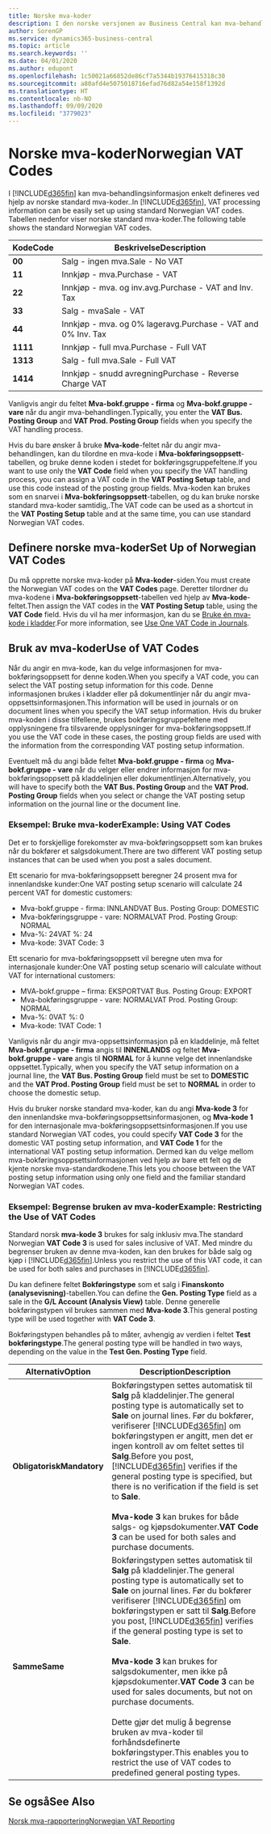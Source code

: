 ```yaml
---
title: Norske mva-koder
description: I den norske versjonen av Business Central kan mva-behandlingsinformasjon enkelt defineres ved hjelp av standard norske mva-koder.
author: SorenGP
ms.service: dynamics365-business-central
ms.topic: article
ms.search.keywords: ''
ms.date: 04/01/2020
ms.author: edupont
ms.openlocfilehash: 1c50021a66852de86cf7a5344b19376415318c30
ms.sourcegitcommit: a80afd4e5075018716efad76d82a54e158f1392d
ms.translationtype: HT
ms.contentlocale: nb-NO
ms.lasthandoff: 09/09/2020
ms.locfileid: "3779023"
---
```

# <a name="norwegian-vat-codes"></a><span data-ttu-id="47fed-103">Norske mva-koder</span><span class="sxs-lookup"><span data-stu-id="47fed-103">Norwegian VAT Codes</span></span>
<span data-ttu-id="47fed-104">I [!INCLUDE[d365fin](../../includes/d365fin_md.md)] kan mva-behandlingsinformasjon enkelt defineres ved hjelp av norske standard mva-koder..</span><span class="sxs-lookup"><span data-stu-id="47fed-104">In [!INCLUDE[d365fin](../../includes/d365fin_md.md)], VAT processing information can be easily set up using standard Norwegian VAT codes.</span></span> <span data-ttu-id="47fed-105">Tabellen nedenfor viser norske standard mva-koder.</span><span class="sxs-lookup"><span data-stu-id="47fed-105">The following table shows the standard Norwegian VAT codes.</span></span>  

|<span data-ttu-id="47fed-106">**Kode**</span><span class="sxs-lookup"><span data-stu-id="47fed-106">**Code**</span></span>|<span data-ttu-id="47fed-107">**Beskrivelse**</span><span class="sxs-lookup"><span data-stu-id="47fed-107">**Description**</span></span>|  
|--------------|-------------------------------------------|  
|<span data-ttu-id="47fed-108">**0**</span><span class="sxs-lookup"><span data-stu-id="47fed-108">**0**</span></span>|<span data-ttu-id="47fed-109">Salg - ingen mva.</span><span class="sxs-lookup"><span data-stu-id="47fed-109">Sale - No VAT</span></span>|  
|<span data-ttu-id="47fed-110">**1**</span><span class="sxs-lookup"><span data-stu-id="47fed-110">**1**</span></span>|<span data-ttu-id="47fed-111">Innkjøp - mva.</span><span class="sxs-lookup"><span data-stu-id="47fed-111">Purchase - VAT</span></span>|  
|<span data-ttu-id="47fed-112">**2**</span><span class="sxs-lookup"><span data-stu-id="47fed-112">**2**</span></span>|<span data-ttu-id="47fed-113">Innkjøp - mva. og inv.avg.</span><span class="sxs-lookup"><span data-stu-id="47fed-113">Purchase - VAT and Inv. Tax</span></span>|  
|<span data-ttu-id="47fed-114">**3**</span><span class="sxs-lookup"><span data-stu-id="47fed-114">**3**</span></span>|<span data-ttu-id="47fed-115">Salg - mva</span><span class="sxs-lookup"><span data-stu-id="47fed-115">Sale - VAT</span></span>|  
|<span data-ttu-id="47fed-116">**4**</span><span class="sxs-lookup"><span data-stu-id="47fed-116">**4**</span></span>|<span data-ttu-id="47fed-117">Innkjøp - mva. og 0% lageravg.</span><span class="sxs-lookup"><span data-stu-id="47fed-117">Purchase - VAT and 0% Inv. Tax</span></span>|  
|<span data-ttu-id="47fed-118">**11**</span><span class="sxs-lookup"><span data-stu-id="47fed-118">**11**</span></span>|<span data-ttu-id="47fed-119">Innkjøp - full mva.</span><span class="sxs-lookup"><span data-stu-id="47fed-119">Purchase - Full VAT</span></span>|  
|<span data-ttu-id="47fed-120">**13**</span><span class="sxs-lookup"><span data-stu-id="47fed-120">**13**</span></span>|<span data-ttu-id="47fed-121">Salg - full mva.</span><span class="sxs-lookup"><span data-stu-id="47fed-121">Sale - Full VAT</span></span>|  
|<span data-ttu-id="47fed-122">**14**</span><span class="sxs-lookup"><span data-stu-id="47fed-122">**14**</span></span>|<span data-ttu-id="47fed-123">Innkjøp - snudd avregning</span><span class="sxs-lookup"><span data-stu-id="47fed-123">Purchase - Reverse Charge VAT</span></span>|  

<span data-ttu-id="47fed-124">Vanligvis angir du feltet **Mva-bokf.gruppe - firma** og **Mva-bokf.gruppe - vare** når du angir mva-behandlingen.</span><span class="sxs-lookup"><span data-stu-id="47fed-124">Typically, you enter the **VAT Bus. Posting Group** and **VAT Prod. Posting Group** fields when you specify the VAT handling process.</span></span>  

<span data-ttu-id="47fed-125">Hvis du bare ønsker å bruke **Mva-kode**-feltet når du angir mva-behandlingen, kan du tilordne en mva-kode i **Mva-bokføringsoppsett**-tabellen, og bruke denne koden i stedet for bokføringsgruppefeltene.</span><span class="sxs-lookup"><span data-stu-id="47fed-125">If you want to use only the **VAT Code** field when you specify the VAT handling process, you can assign a VAT code in the **VAT Posting Setup** table, and use this code instead of the posting group fields.</span></span> <span data-ttu-id="47fed-126">Mva-koden kan brukes som en snarvei i **Mva-bokføringsoppsett**-tabellen, og du kan bruke norske standard mva-koder samtidig,.</span><span class="sxs-lookup"><span data-stu-id="47fed-126">The VAT code can be used as a shortcut in the **VAT Posting Setup** table and at the same time, you can use standard Norwegian VAT codes.</span></span>  

## <a name="set-up-of-norwegian-vat-codes"></a><span data-ttu-id="47fed-127">Definere norske mva-koder</span><span class="sxs-lookup"><span data-stu-id="47fed-127">Set Up of Norwegian VAT Codes</span></span>  
<span data-ttu-id="47fed-128">Du må opprette norske mva-koder på **Mva-koder**-siden.</span><span class="sxs-lookup"><span data-stu-id="47fed-128">You must create the Norwegian VAT codes on the **VAT Codes** page.</span></span> <span data-ttu-id="47fed-129">Deretter tilordner du mva-kodene i **Mva-bokføringsoppsett**-tabellen ved hjelp av **Mva-kode**-feltet.</span><span class="sxs-lookup"><span data-stu-id="47fed-129">Then assign the VAT codes in the **VAT Posting Setup** table, using the **VAT Code** field.</span></span> <span data-ttu-id="47fed-130">Hvis du vil ha mer informasjon, kan du se [Bruke én mva-kode i kladder](how-to-use-one-vat-code-in-journals.md).</span><span class="sxs-lookup"><span data-stu-id="47fed-130">For more information, see [Use One VAT Code in Journals](how-to-use-one-vat-code-in-journals.md).</span></span>  

## <a name="use-of-vat-codes"></a><span data-ttu-id="47fed-131">Bruk av mva-koder</span><span class="sxs-lookup"><span data-stu-id="47fed-131">Use of VAT Codes</span></span>  
<span data-ttu-id="47fed-132">Når du angir en mva-kode, kan du velge informasjonen for mva-bokføringsoppsett for denne koden.</span><span class="sxs-lookup"><span data-stu-id="47fed-132">When you specify a VAT code, you can select the VAT posting setup information for this code.</span></span> <span data-ttu-id="47fed-133">Denne informasjonen brukes i kladder eller på dokumentlinjer når du angir mva-oppsettsinformasjonen.</span><span class="sxs-lookup"><span data-stu-id="47fed-133">This information will be used in journals or on document lines when you specify the VAT setup information.</span></span> <span data-ttu-id="47fed-134">Hvis du bruker mva-koden i disse tilfellene, brukes bokføringsgruppefeltene med opplysningene fra tilsvarende opplysninger for mva-bokføringsoppsett.</span><span class="sxs-lookup"><span data-stu-id="47fed-134">If you use the VAT code in these cases, the posting group fields are used with the information from the corresponding VAT posting setup information.</span></span>  

<span data-ttu-id="47fed-135">Eventuelt må du angi både feltet **Mva-bokf.gruppe - firma** og **Mva-bokf.gruppe - vare** når du velger eller endrer informasjon for mva-bokføringsoppsett på kladdelinjen eller dokumentlinjen.</span><span class="sxs-lookup"><span data-stu-id="47fed-135">Alternatively, you will have to specify both the **VAT Bus. Posting Group** and the **VAT Prod. Posting Group** fields when you select or change the VAT posting setup information on the journal line or the document line.</span></span>  

### <a name="example-using-vat-codes"></a><span data-ttu-id="47fed-136">Eksempel: Bruke mva-koder</span><span class="sxs-lookup"><span data-stu-id="47fed-136">Example: Using VAT Codes</span></span>  
<span data-ttu-id="47fed-137">Det er to forskjellige forekomster av mva-bokføringsoppsett som kan brukes når du bokfører et salgsdokument.</span><span class="sxs-lookup"><span data-stu-id="47fed-137">There are two different VAT posting setup instances that can be used when you post a sales document.</span></span>  

<span data-ttu-id="47fed-138">Ett scenario for mva-bokføringsoppsett beregner 24 prosent mva for innenlandske kunder:</span><span class="sxs-lookup"><span data-stu-id="47fed-138">One VAT posting setup scenario will calculate 24 percent VAT for domestic customers:</span></span>  

- <span data-ttu-id="47fed-139">Mva-bokf.gruppe - firma: INNLAND</span><span class="sxs-lookup"><span data-stu-id="47fed-139">VAT Bus. Posting Group: DOMESTIC</span></span>  
- <span data-ttu-id="47fed-140">Mva-bokføringsgruppe - vare: NORMAL</span><span class="sxs-lookup"><span data-stu-id="47fed-140">VAT Prod. Posting Group: NORMAL</span></span>  
- <span data-ttu-id="47fed-141">Mva-%: 24</span><span class="sxs-lookup"><span data-stu-id="47fed-141">VAT %: 24</span></span>  
- <span data-ttu-id="47fed-142">Mva-kode: 3</span><span class="sxs-lookup"><span data-stu-id="47fed-142">VAT Code: 3</span></span>  

<span data-ttu-id="47fed-143">Ett scenario for mva-bokføringsoppsett vil beregne uten mva for internasjonale kunder:</span><span class="sxs-lookup"><span data-stu-id="47fed-143">One VAT posting setup scenario will calculate without VAT for international customers:</span></span>  

- <span data-ttu-id="47fed-144">MVA-bokf.gruppe – firma: EKSPORT</span><span class="sxs-lookup"><span data-stu-id="47fed-144">VAT Bus. Posting Group: EXPORT</span></span>  
- <span data-ttu-id="47fed-145">Mva-bokføringsgruppe - vare: NORMAL</span><span class="sxs-lookup"><span data-stu-id="47fed-145">VAT Prod. Posting Group: NORMAL</span></span>  
- <span data-ttu-id="47fed-146">Mva-%: 0</span><span class="sxs-lookup"><span data-stu-id="47fed-146">VAT %: 0</span></span>  
- <span data-ttu-id="47fed-147">Mva-kode: 1</span><span class="sxs-lookup"><span data-stu-id="47fed-147">VAT Code: 1</span></span>  

<span data-ttu-id="47fed-148">Vanligvis når du angir mva-oppsettsinformasjon på en kladdelinje, må feltet **Mva-bokf.gruppe - firma** angis til **INNENLANDS** og feltet **Mva-bokf.gruppe - vare** angis til **NORMAL** for å kunne velge det innenlandske oppsettet.</span><span class="sxs-lookup"><span data-stu-id="47fed-148">Typically, when you specify the VAT setup information on a journal line, the **VAT Bus. Posting Group** field must be set to **DOMESTIC** and the **VAT Prod. Posting Group** field must be set to **NORMAL** in order to choose the domestic setup.</span></span>  

<span data-ttu-id="47fed-149">Hvis du bruker norske standard mva-koder, kan du angi **Mva-kode 3** for den innenlandske mva-bokføringsoppsettsinformasjonen, og **Mva-kode 1** for den internasjonale mva-bokføringsoppsettsinformasjonen.</span><span class="sxs-lookup"><span data-stu-id="47fed-149">If you use standard Norwegian VAT codes, you could specify **VAT Code 3** for the domestic VAT posting setup information, and **VAT Code 1** for the international VAT posting setup information.</span></span> <span data-ttu-id="47fed-150">Dermed kan du velge mellom mva-bokføringsoppsettsinformasjonen ved hjelp av bare ett felt og de kjente norske mva-standardkodene.</span><span class="sxs-lookup"><span data-stu-id="47fed-150">This lets you choose between the VAT posting setup information using only one field and the familiar standard Norwegian VAT codes.</span></span>  

### <a name="example-restricting-the-use-of-vat-codes"></a><span data-ttu-id="47fed-151">Eksempel: Begrense bruken av mva-koder</span><span class="sxs-lookup"><span data-stu-id="47fed-151">Example: Restricting the Use of VAT Codes</span></span>  
<span data-ttu-id="47fed-152">Standard norsk **mva-kode 3** brukes for salg inklusiv mva.</span><span class="sxs-lookup"><span data-stu-id="47fed-152">The standard Norwegian **VAT Code 3** is used for sales inclusive of VAT.</span></span> <span data-ttu-id="47fed-153">Med mindre du begrenser bruken av denne mva-koden, kan den brukes for både salg og kjøp i [!INCLUDE[d365fin](../../includes/d365fin_md.md)].</span><span class="sxs-lookup"><span data-stu-id="47fed-153">Unless you restrict the use of this VAT code, it can be used for both sales and purchases in [!INCLUDE[d365fin](../../includes/d365fin_md.md)].</span></span>  

<span data-ttu-id="47fed-154">Du kan definere feltet **Bokføringstype** som et salg i **Finanskonto (analysevisning)**-tabellen.</span><span class="sxs-lookup"><span data-stu-id="47fed-154">You can define the **Gen. Posting Type** field as a sale in the **G/L Account (Analysis View)** table.</span></span> <span data-ttu-id="47fed-155">Denne generelle bokføringstypen vil brukes sammen med **Mva-kode 3**.</span><span class="sxs-lookup"><span data-stu-id="47fed-155">This general posting type will be used together with **VAT Code 3**.</span></span>  

<span data-ttu-id="47fed-156">Bokføringstypen behandles på to måter, avhengig av verdien i feltet **Test bokføringstype**.</span><span class="sxs-lookup"><span data-stu-id="47fed-156">The general posting type will be handled in two ways, depending on the value in the **Test Gen. Posting Type** field.</span></span>  

|<span data-ttu-id="47fed-157">Alternativ</span><span class="sxs-lookup"><span data-stu-id="47fed-157">Option</span></span>|<span data-ttu-id="47fed-158">Description</span><span class="sxs-lookup"><span data-stu-id="47fed-158">Description</span></span>|  
|-----------------------------------------|-------------------------------------------|  
|<span data-ttu-id="47fed-159">**Obligatorisk**</span><span class="sxs-lookup"><span data-stu-id="47fed-159">**Mandatory**</span></span>|<span data-ttu-id="47fed-160">Bokføringstypen settes automatisk til **Salg** på kladdelinjer.</span><span class="sxs-lookup"><span data-stu-id="47fed-160">The general posting type is automatically set to **Sale** on journal lines.</span></span> <span data-ttu-id="47fed-161">Før du bokfører, verifiserer [!INCLUDE[d365fin](../../includes/d365fin_md.md)] om bokføringstypen er angitt, men det er ingen kontroll av om feltet settes til **Salg**.</span><span class="sxs-lookup"><span data-stu-id="47fed-161">Before you post, [!INCLUDE[d365fin](../../includes/d365fin_md.md)] verifies if the general posting type is specified, but there is no verification if the field is set to **Sale**.</span></span><br /><br /> <span data-ttu-id="47fed-162">**Mva-kode 3** kan brukes for både salgs- og kjøpsdokumenter.</span><span class="sxs-lookup"><span data-stu-id="47fed-162">**VAT Code 3** can be used for both sales and purchase documents.</span></span>|  
|<span data-ttu-id="47fed-163">**Samme**</span><span class="sxs-lookup"><span data-stu-id="47fed-163">**Same**</span></span>|<span data-ttu-id="47fed-164">Bokføringstypen settes automatisk til **Salg** på kladdelinjer.</span><span class="sxs-lookup"><span data-stu-id="47fed-164">The general posting type is automatically set to **Sale** on journal lines.</span></span> <span data-ttu-id="47fed-165">Før du bokfører verifiserer [!INCLUDE[d365fin](../../includes/d365fin_md.md)] om bokføringstypen er satt til **Salg**.</span><span class="sxs-lookup"><span data-stu-id="47fed-165">Before you post, [!INCLUDE[d365fin](../../includes/d365fin_md.md)] verifies if the general posting type is set to **Sale**.</span></span><br /><br /> <span data-ttu-id="47fed-166">**Mva-kode 3** kan brukes for salgsdokumenter, men ikke på kjøpsdokumenter.</span><span class="sxs-lookup"><span data-stu-id="47fed-166">**VAT Code 3** can be used for sales documents, but not on purchase documents.</span></span><br /><br /> <span data-ttu-id="47fed-167">Dette gjør det mulig å begrense bruken av mva-koder til forhåndsdefinerte bokføringstyper.</span><span class="sxs-lookup"><span data-stu-id="47fed-167">This enables you to restrict the use of VAT codes to predefined general posting types.</span></span>|  

## <a name="see-also"></a><span data-ttu-id="47fed-168">Se også</span><span class="sxs-lookup"><span data-stu-id="47fed-168">See Also</span></span>  
 [<span data-ttu-id="47fed-169">Norsk mva-rapportering</span><span class="sxs-lookup"><span data-stu-id="47fed-169">Norwegian VAT Reporting</span></span>](norwegian-vat-reporting.md)

